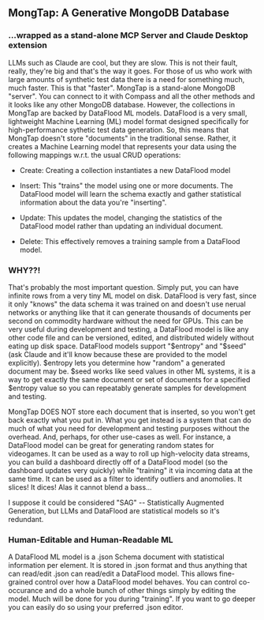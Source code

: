 ## MongTap: A Generative MongoDB Database
### ...wrapped as a stand-alone MCP Server and Claude Desktop extension

LLMs such as Claude are cool, but they are slow. This is not their fault, really, they're big and that's the way it goes. For those of us who work with large amounts of synthetic test data there is a need for something much, much faster. This is that "faster". MongTap is a stand-alone MongoDB "server". You can connect to it with Compass and all the other methods and it looks like any other MongoDB database. However, the collections in MongTap are backed by DataFlood ML models. DataFlood is a very small, lightweight Machine Learning (ML) model format designed specifically for high-performance sythetic test data generation. So, this means that MongTap doesn't store "documents" in the traditional sense. Rather, it creates a Machine Learning model that represents your data using the following mappings w.r.t. the usual CRUD operations:

- Create: Creating a collection instantiates a new DataFlood model

- Insert: This "trains" the model using one or more documents. The DataFlood model will learn the schema exactly and gather statistical information about the data you're "inserting".

- Update: This updates the model, changing the statistics of the DataFlood model rather than updating an individual document.

- Delete: This effectively removes a training sample from a DataFlood model.

### WHY??!

That's probably the most important question. Simply put, you can have infinite rows from a very tiny ML model on disk. DataFlood is very fast, since it only "knows" the data schema it was trained on and doesn't use nerual networks or anything like that it can generate thousands of documents per second on commodity hardware without the need for GPUs. This can be very useful during development and testing, a DataFlood model is like any other code file and can be versioned, edited, and distributed widely without eating up disk space. DataFlood models support "$entropy" and "$seed" (ask Claude and it'll know because these are provided to the model explicitly). $entropy lets you determine how "random" a generated document may be. $seed works like seed values in other ML systems, it is a way to get exactly the same document or set of documents for a specified $entropy value so you can repeatably generate samples for development and testing.

MongTap DOES NOT store each document that is inserted, so you won't get back exactly what you put in. What you get instead is a system that can do much of what you need for development and testing purposes without the overhead. And, perhaps, for other use-cases as well. For instance, a DataFlood model can be great for generating random states for videogames. It can be used as a way to roll up high-velocity data streams, you can build a dashboard directly off of a DataFlood model (so the dashboard updates very quickly) while "training" it via incoming data at the same time. It can be used as a filter to identify outliers and anomolies. It slices! It dices! Alas it cannot blend a bass...

I suppose it could be considered "SAG" -- Statistically Augmented Generation, but LLMs and DataFlood are statistical models so it's redundant.

### Human-Editable and Human-Readable ML

A DataFlood ML model is a .json Schema document with statistical information per element. It is stored in .json format and thus anything that can read/edit .json can read/edit a DataFlood model. This allows fine-grained control over how a DataFlood model behaves. You can control co-occurance and do a whole bunch of other things simply by editing the model. Much will be done for you during "training". If you want to go deeper you can easily do so using your preferred .json editor.





